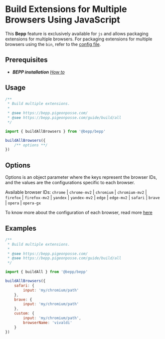 # Build Extensions for Multiple Browsers Using JavaScript

This **Bepp** feature is exclusively available for `js` and allows packaging extensions for multiple browsers. For packaging extensions for multiple browsers using the `bin`, refer to the [config file](config-file.md).

## Prerequisites

- **__BEPP_ installation_** [_How to_](/guide/getting-started#installation)

## Usage

```js
/**
 * Build multiple extensions.
 * 
 * @see https://bepp.pigeonposse.com/
 * @see https://bepp.pigeonposse.com/guide/build/all
 */

import { buildAllBrowsers } from '@bepp/bepp'

buildAllBrowsers({
    /** options **/
})

```

## Options

Options is an object parameter where the keys represent the browser IDs, and the values are the configurations specific to each browser.

Available browser IDs: `chrome` | `chrome-mv2` | `chromium` | `chromium-mv2` | `firefox` | `firefox-mv2` | `yandex` | `yandex-mv2` | `edge` | `edge-mv2` | `safari` | `brave` | `opera` | `opera-gx`

To know more about the configuration of each browser, read more [here](../build.md#build-for-a-specific-browser)

## Examples

```js
/**
 * Build multiple extensions.
 * 
 * @see https://bepp.pigeonposse.com/
 * @see https://bepp.pigeonposse.com/guide/build/all
 */

import { buildAll } from '@bepp/bepp'

buildAllBrowsers({
    safari: {
        input: 'my/chromium/path'
    },
    brave: {
        input: 'my/chromium/path'
    },
    custom: {
        input: 'my/chromium/path',
        browserName: 'vivaldi'
    }
})
```
